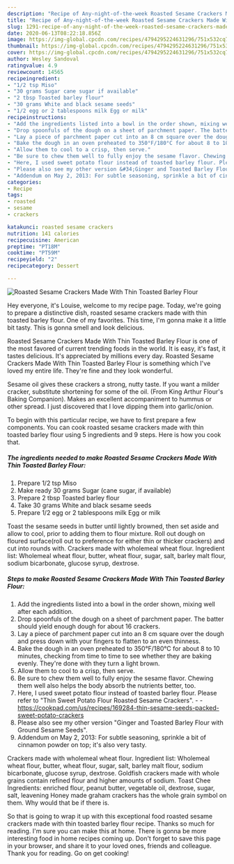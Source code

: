 ```yaml
---
description: "Recipe of Any-night-of-the-week Roasted Sesame Crackers Made With Thin Toasted Barley Flour"
title: "Recipe of Any-night-of-the-week Roasted Sesame Crackers Made With Thin Toasted Barley Flour"
slug: 1291-recipe-of-any-night-of-the-week-roasted-sesame-crackers-made-with-thin-toasted-barley-flour
date: 2020-06-13T08:22:18.856Z
image: https://img-global.cpcdn.com/recipes/4794295224631296/751x532cq70/roasted-sesame-crackers-made-with-thin-toasted-barley-flour-recipe-main-photo.jpg
thumbnail: https://img-global.cpcdn.com/recipes/4794295224631296/751x532cq70/roasted-sesame-crackers-made-with-thin-toasted-barley-flour-recipe-main-photo.jpg
cover: https://img-global.cpcdn.com/recipes/4794295224631296/751x532cq70/roasted-sesame-crackers-made-with-thin-toasted-barley-flour-recipe-main-photo.jpg
author: Wesley Sandoval
ratingvalue: 4.9
reviewcount: 14565
recipeingredient:
- "1/2 tsp Miso"
- "30 grams Sugar cane sugar if available"
- "2 tbsp Toasted barley flour"
- "30 grams White and black sesame seeds"
- "1/2 egg or 2 tablespoons milk Egg or milk"
recipeinstructions:
- "Add the ingredients listed into a bowl in the order shown, mixing well after each addition."
- "Drop spoonfuls of the dough on a sheet of parchment paper. The batter should yield enough dough for about 16 crackers."
- "Lay a piece of parchment paper cut into an 8 cm square over the dough and press down with your fingers to flatten to an even thinness."
- "Bake the dough in an oven preheated to 350°F/180°C for about 8 to 10 minutes, checking from time to time to see whether they are baking evenly. They&#39;re done with they turn a light brown."
- "Allow them to cool to a crisp, then serve."
- "Be sure to chew them well to fully enjoy the sesame flavor. Chewing them well also helps the body absorb the nutrients better, too."
- "Here, I used sweet potato flour instead of toasted barley flour. Please refer to &#34;Thin Sweet Potato Flour Roasted Sesame Crackers&#34;.  https://cookpad.com/us/recipes/169284-thin-sesame-seeds-packed-sweet-potato-crackers"
- "Please also see my other version &#34;Ginger and Toasted Barley Flour with Ground Sesame Seeds&#34;."
- "Addendum on May 2, 2013: For subtle seasoning, sprinkle a bit of cinnamon powder on top; it&#39;s also very tasty."
categories:
- Recipe
tags:
- roasted
- sesame
- crackers

katakunci: roasted sesame crackers 
nutrition: 141 calories
recipecuisine: American
preptime: "PT18M"
cooktime: "PT59M"
recipeyield: "2"
recipecategory: Dessert

---
```



![Roasted Sesame Crackers Made With Thin Toasted Barley Flour](https://img-global.cpcdn.com/recipes/4794295224631296/751x532cq70/roasted-sesame-crackers-made-with-thin-toasted-barley-flour-recipe-main-photo.jpg)

Hey everyone, it's Louise, welcome to my recipe page. Today, we're going to prepare a distinctive dish, roasted sesame crackers made with thin toasted barley flour. One of my favorites. This time, I'm gonna make it a little bit tasty. This is gonna smell and look delicious.

Roasted Sesame Crackers Made With Thin Toasted Barley Flour is one of the most favored of current trending foods in the world. It is easy, it's fast, it tastes delicious. It's appreciated by millions every day. Roasted Sesame Crackers Made With Thin Toasted Barley Flour is something which I've loved my entire life. They're fine and they look wonderful.

Sesame oil gives these crackers a strong, nutty taste. If you want a milder cracker, substitute shortening for some of the oil. (From King Arthur Flour&#39;s Baking Companion). Makes an excellent accompaniment to hummus or other spread. I just discovered that I love dipping them into garlic/onion.


To begin with this particular recipe, we have to first prepare a few components. You can cook roasted sesame crackers made with thin toasted barley flour using 5 ingredients and 9 steps. Here is how you cook that.

<!--inarticleads1-->

##### The ingredients needed to make Roasted Sesame Crackers Made With Thin Toasted Barley Flour:

1. Prepare 1/2 tsp Miso
1. Make ready 30 grams Sugar (cane sugar, if available)
1. Prepare 2 tbsp Toasted barley flour
1. Take 30 grams White and black sesame seeds
1. Prepare 1/2 egg or 2 tablespoons milk Egg or milk


Toast the sesame seeds in butter until lightly browned, then set aside and allow to cool, prior to adding them to flour mixture. Roll out dough on floured surface(roll out to preference for either thin or thicker crackers) and cut into rounds with. Crackers made with wholemeal wheat flour. Ingredient list: Wholemeal wheat flour, butter, wheat flour, sugar, salt, barley malt flour, sodium bicarbonate, glucose syrup, dextrose. 

<!--inarticleads2-->

##### Steps to make Roasted Sesame Crackers Made With Thin Toasted Barley Flour:

1. Add the ingredients listed into a bowl in the order shown, mixing well after each addition.
1. Drop spoonfuls of the dough on a sheet of parchment paper. The batter should yield enough dough for about 16 crackers.
1. Lay a piece of parchment paper cut into an 8 cm square over the dough and press down with your fingers to flatten to an even thinness.
1. Bake the dough in an oven preheated to 350°F/180°C for about 8 to 10 minutes, checking from time to time to see whether they are baking evenly. They&#39;re done with they turn a light brown.
1. Allow them to cool to a crisp, then serve.
1. Be sure to chew them well to fully enjoy the sesame flavor. Chewing them well also helps the body absorb the nutrients better, too.
1. Here, I used sweet potato flour instead of toasted barley flour. Please refer to &#34;Thin Sweet Potato Flour Roasted Sesame Crackers&#34;. -  - https://cookpad.com/us/recipes/169284-thin-sesame-seeds-packed-sweet-potato-crackers
1. Please also see my other version &#34;Ginger and Toasted Barley Flour with Ground Sesame Seeds&#34;.
1. Addendum on May 2, 2013: For subtle seasoning, sprinkle a bit of cinnamon powder on top; it&#39;s also very tasty.


Crackers made with wholemeal wheat flour. Ingredient list: Wholemeal wheat flour, butter, wheat flour, sugar, salt, barley malt flour, sodium bicarbonate, glucose syrup, dextrose. Goldfish crackers made with whole grains contain refined flour and higher amounts of sodium. Toast Chee Ingredients: enriched flour, peanut butter, vegetable oil, dextrose, sugar, salt, leavening Honey made graham crackers has the whole grain symbol on them. Why would that be if there is. 

So that is going to wrap it up with this exceptional food roasted sesame crackers made with thin toasted barley flour recipe. Thanks so much for reading. I'm sure you can make this at home. There is gonna be more interesting food in home recipes coming up. Don't forget to save this page in your browser, and share it to your loved ones, friends and colleague. Thank you for reading. Go on get cooking!
